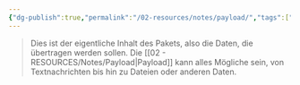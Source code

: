 ```yaml
---
{"dg-publish":true,"permalink":"/02-resources/notes/payload/","tags":["netzwerk/ip"],"noteIcon":"","updated":"2024-07-22T20:31:10.685+02:00"}
---
```


>Dies ist der eigentliche Inhalt des Pakets, also die Daten, die übertragen werden sollen. Die [[02 - RESOURCES/Notes/Payload\|Payload]] kann alles Mögliche sein, von Textnachrichten bis hin zu Dateien oder anderen Daten.
